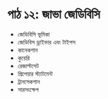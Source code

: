 # পাঠ ১২: জাভা জেডিবিসি  

* জেডিবিসি ভূমিকা
* জেডিবিস ড্রাইভার এবং টাইপস
* কানেকশান
* কুয়েরি
* রেজাল্টসেট
* প্রিপেয়ার স্ট্যাটমেন্ট
* ট্রানসেকশান
* সারসংক্ষেপ


